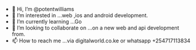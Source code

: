- 👋 Hi, I’m @potentwilliams
- 👀 I’m interested in ...web ,ios and android development.
- 🌱 I’m currently learning ...Go
- 💞️ I’m looking to collaborate on ...on a new web and api development from.
- 📫 How to reach me ...via digitalworld.co.ke or whatsapp +254717113834

<!---
potentwilliams/potentwilliams is a ✨ special ✨ repository because its `README.md` (this file) appears on your GitHub profile.
You can click the Preview link to take a look at your changes.
--->
